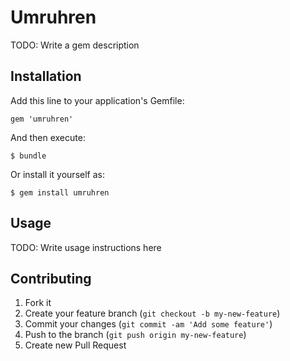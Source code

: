 # Umruhren

TODO: Write a gem description

## Installation

Add this line to your application's Gemfile:

    gem 'umruhren'

And then execute:

    $ bundle

Or install it yourself as:

    $ gem install umruhren

## Usage

TODO: Write usage instructions here

## Contributing

1. Fork it
2. Create your feature branch (`git checkout -b my-new-feature`)
3. Commit your changes (`git commit -am 'Add some feature'`)
4. Push to the branch (`git push origin my-new-feature`)
5. Create new Pull Request
